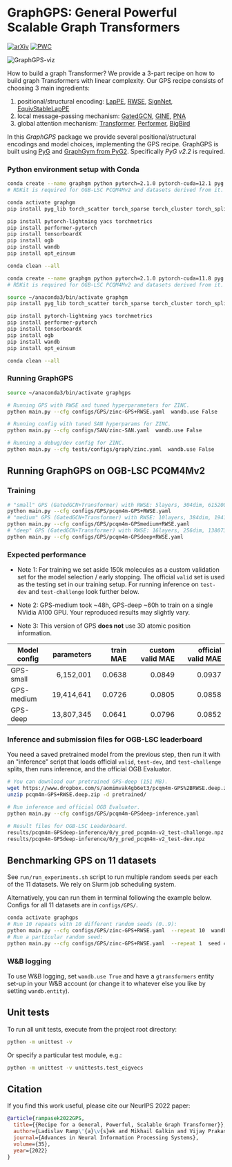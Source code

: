 # GraphGPS: General Powerful Scalable Graph Transformers

[![arXiv](https://img.shields.io/badge/arXiv-2205.12454-b31b1b.svg)](https://arxiv.org/abs/2205.12454)
[![PWC](https://img.shields.io/endpoint.svg?url=https://paperswithcode.com/badge/recipe-for-a-general-powerful-scalable-graph/graph-regression-on-zinc)](https://paperswithcode.com/sota/graph-regression-on-zinc?p=recipe-for-a-general-powerful-scalable-graph)


![GraphGPS-viz](./GraphGPS.png)

How to build a graph Transformer? We provide a 3-part recipe on how to build graph Transformers with linear complexity. Our GPS recipe consists of choosing 3 main ingredients:
1. positional/structural encoding: [LapPE](https://arxiv.org/abs/2106.03893), [RWSE](https://arxiv.org/abs/2110.07875), [SignNet](https://arxiv.org/abs/2202.13013), [EquivStableLapPE](https://arxiv.org/abs/2203.00199)
2. local message-passing mechanism: [GatedGCN](https://arxiv.org/abs/1711.07553), [GINE](https://arxiv.org/abs/1905.12265), [PNA](https://arxiv.org/abs/2004.05718)
3. global attention mechanism: [Transformer](https://arxiv.org/abs/1706.03762), [Performer](https://arxiv.org/abs/2009.14794), [BigBird](https://arxiv.org/abs/2007.14062)

In this *GraphGPS* package we provide several positional/structural encodings and model choices, implementing the GPS recipe. GraphGPS is built using [PyG](https://www.pyg.org/) and [GraphGym from PyG2](https://pytorch-geometric.readthedocs.io/en/2.0.0/notes/graphgym.html).
Specifically *PyG v2.2* is required.


### Python environment setup with Conda

```bash
conda create --name graphgm python pytorch=2.1.0 pytorch-cuda=12.1 pyg openbabel fsspec rdkit pip -c pyg -c pytorch  -c nvidia -c conda-forge -c rdkit
# RDKit is required for OGB-LSC PCQM4Mv2 and datasets derived from it.  

conda activate graphgm
pip install pyg_lib torch_scatter torch_sparse torch_cluster torch_spline_conv -f https://data.pyg.org/whl/torch-2.1.0+cu121.html

pip install pytorch-lightning yacs torchmetrics
pip install performer-pytorch
pip install tensorboardX
pip install ogb
pip install wandb
pip install opt_einsum

conda clean --all
```


```bash
conda create --name graphgm python pytorch=2.1.0 pytorch-cuda=11.8 pyg openbabel fsspec rdkit pip -c pyg -c pytorch  -c nvidia -c conda-forge -c rdkit
# RDKit is required for OGB-LSC PCQM4Mv2 and datasets derived from it.  

source ~/anaconda3/bin/activate graphgm
pip install pyg_lib torch_scatter torch_sparse torch_cluster torch_spline_conv -f https://data.pyg.org/whl/torch-2.1.0+cu118.html

pip install pytorch-lightning yacs torchmetrics
pip install performer-pytorch
pip install tensorboardX
pip install ogb
pip install wandb
pip install opt_einsum

conda clean --all
```


### Running GraphGPS
```bash
source ~/anaconda3/bin/activate graphgps

# Running GPS with RWSE and tuned hyperparameters for ZINC.
python main.py --cfg configs/GPS/zinc-GPS+RWSE.yaml  wandb.use False

# Running config with tuned SAN hyperparams for ZINC.
python main.py --cfg configs/SAN/zinc-SAN.yaml  wandb.use False

# Running a debug/dev config for ZINC.
python main.py --cfg tests/configs/graph/zinc.yaml  wandb.use False
```

## Running GraphGPS on OGB-LSC PCQM4Mv2
### Training
```bash
# "small" GPS (GatedGCN+Transformer) with RWSE: 5layers, 304dim, 6152001 params 
python main.py --cfg configs/GPS/pcqm4m-GPS+RWSE.yaml
# "medium" GPS (GatedGCN+Transformer) with RWSE: 10layers, 384dim, 19414641 params
python main.py --cfg configs/GPS/pcqm4m-GPSmedium+RWSE.yaml
# "deep" GPS (GatedGCN+Transformer) with RWSE: 16layers, 256dim, 13807345 params
python main.py --cfg configs/GPS/pcqm4m-GPSdeep+RWSE.yaml
```

### Expected performance
- Note 1: For training we set aside 150k molecules as a custom validation set for the model selection / early stopping.
The official `valid` set is used as the testing set in our training setup.
For running inference on `test-dev` and `test-challenge` look further below.

- Note 2: GPS-medium took ~48h, GPS-deep ~60h to train on a single NVidia A100 GPU. Your reproduced results may slightly vary.

- Note 3: This version of GPS **does not** use 3D atomic position information.

| Model config | parameters | train MAE | custom valid MAE | official valid MAE |
|--------------|-----------:|----------:|-----------------:|-------------------:|
| GPS-small    |  6,152,001 |   0.0638 |           0.0849 |             0.0937 |
| GPS-medium   | 19,414,641 |   0.0726 |           0.0805 |             0.0858 |
| GPS-deep     | 13,807,345 |   0.0641 |           0.0796 |             0.0852 |

### Inference and submission files for OGB-LSC leaderboard
You need a saved pretrained model from the previous step, then run it with an "inference" script that loads official
`valid`, `test-dev`, and `test-challenge` splits, then runs inference, and the official OGB Evaluator.

```bash
# You can download our pretrained GPS-deep (151 MB).
wget https://www.dropbox.com/s/aomimvak4gb6et3/pcqm4m-GPS%2BRWSE.deep.zip
unzip pcqm4m-GPS+RWSE.deep.zip -d pretrained/

# Run inference and official OGB Evaluator.
python main.py --cfg configs/GPS/pcqm4m-GPSdeep-inference.yaml 

# Result files for OGB-LSC Leaderboard.
results/pcqm4m-GPSdeep-inference/0/y_pred_pcqm4m-v2_test-challenge.npz
results/pcqm4m-GPSdeep-inference/0/y_pred_pcqm4m-v2_test-dev.npz
```


## Benchmarking GPS on 11 datasets
See `run/run_experiments.sh` script to run multiple random seeds per each of the 11 datasets. We rely on Slurm job scheduling system.

Alternatively, you can run them in terminal following the example below. Configs for all 11 datasets are in `configs/GPS/`.
```bash
conda activate graphgps
# Run 10 repeats with 10 different random seeds (0..9):
python main.py --cfg configs/GPS/zinc-GPS+RWSE.yaml  --repeat 10  wandb.use False
# Run a particular random seed:
python main.py --cfg configs/GPS/zinc-GPS+RWSE.yaml  --repeat 1  seed 42  wandb.use False
```


### W&B logging
To use W&B logging, set `wandb.use True` and have a `gtransformers` entity set-up in your W&B account (or change it to whatever else you like by setting `wandb.entity`).



## Unit tests

To run all unit tests, execute from the project root directory:

```bash
python -m unittest -v
```

Or specify a particular test module, e.g.:

```bash
python -m unittest -v unittests.test_eigvecs
```


## Citation

If you find this work useful, please cite our NeurIPS 2022 paper:
```bibtex
@article{rampasek2022GPS,
  title={{Recipe for a General, Powerful, Scalable Graph Transformer}}, 
  author={Ladislav Ramp\'{a}\v{s}ek and Mikhail Galkin and Vijay Prakash Dwivedi and Anh Tuan Luu and Guy Wolf and Dominique Beaini},
  journal={Advances in Neural Information Processing Systems},
  volume={35},
  year={2022}
}
```
